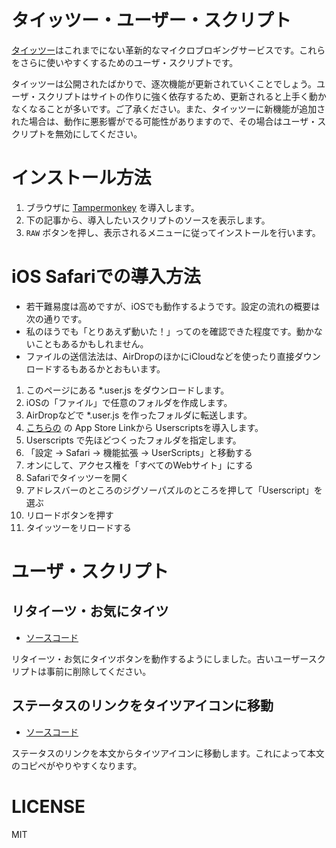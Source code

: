 # タイッツー・ユーザー・スクリプト

[タイッツー](https://taittsuu.com/)はこれまでにない革新的なマイクロブロギングサービスです。これらをさらに使いやすくするためのユーザ・スクリプトです。

タイッツーは公開されたばかりで、逐次機能が更新されていくことでしょう。ユーザ・スクリプトはサイトの作りに強く依存するため、更新されると上手く動かなくなることが多いです。ご了承ください。また、タイッツーに新機能が追加された場合は、動作に悪影響がでる可能性がありますので、その場合はユーザ・スクリプトを無効にしてください。

# インストール方法

1. ブラウザに [Tampermonkey](https://www.tampermonkey.net/) を導入します。
2. 下の記事から、導入したいスクリプトのソースを表示します。
3. `RAW` ボタンを押し、表示されるメニューに従ってインストールを行います。

# iOS Safariでの導入方法

* 若干難易度は高めですが、iOSでも動作するようです。設定の流れの概要は次の通りです。
* 私のほうでも「とりあえず動いた！」ってのを確認できた程度です。動かないこともあるかもしれません。
* ファイルの送信法法は、AirDropのほかにiCloudなどを使ったり直接ダウンロードするもあるかとおもいます。

1. このページにある *.user.js をダウンロードします。
2. iOSの「ファイル」で任意のフォルダを作成します。
3. AirDropなどで *.user.js を作ったフォルダに転送します。
4. [こちらの](https://github.com/quoid/userscripts) の App Store Linkから Userscriptsを導入します。
5. Userscripts で先ほどつくったフォルダを指定します。
6. 「設定 → Safari → 機能拡張 → UserScripts」と移動する
7. オンにして、アクセス権を「すべてのWebサイト」にする
8. Safariでタイッツーを開く
9. アドレスバーのところのジグソーパズルのところを押して「Userscript」を選ぶ
10. リロードボタンを押す
11. タイッツーをリロードする

# ユーザ・スクリプト

## リタイーツ・お気にタイツ

* [ソースコード](./reOkiniTaittsuu.user.js)

リタイーツ・お気にタイツボタンを動作するようにしました。古いユーザースクリプトは事前に削除してください。

## ステータスのリンクをタイツアイコンに移動

* [ソースコード](./moveStatusLink.user.js)

ステータスのリンクを本文からタイツアイコンに移動します。これによって本文のコピペがやりやすくなります。

# LICENSE

MIT